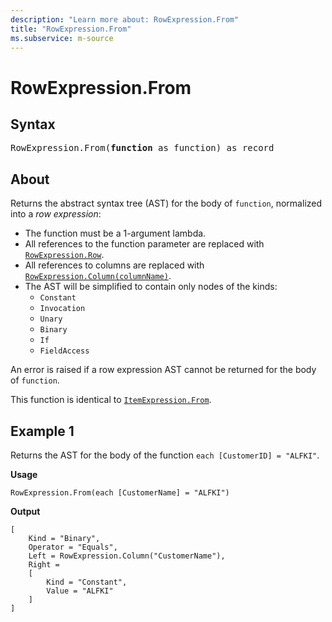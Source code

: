 ```yaml
---
description: "Learn more about: RowExpression.From"
title: "RowExpression.From"
ms.subservice: m-source
---
```

# RowExpression.From

## Syntax

<pre>
RowExpression.From(<b>function</b> as function) as record
</pre>  

## About

Returns the abstract syntax tree (AST) for the body of `function`, normalized into a _row expression_:

* The function must be a 1-argument lambda.
* All references to the function parameter are replaced with [`RowExpression.Row`](rowexpression-row.md).
* All references to columns are replaced with [`RowExpression.Column(columnName)`](rowexpression-column.md).
* The AST will be simplified to contain only nodes of the kinds:
  * `Constant`
  * `Invocation`
  * `Unary`
  * `Binary`
  * `If`
  * `FieldAccess`

An error is raised if a row expression AST cannot be returned for the body of `function`.

This function is identical to [`ItemExpression.From`](itemexpression-from.md).
  
## Example 1

Returns the AST for the body of the function `each [CustomerID] = "ALFKI"`.

**Usage**
  
```powerquery-m
RowExpression.From(each [CustomerName] = "ALFKI")  
```  

**Output**

```powerquery-m
[
    Kind = "Binary",
    Operator = "Equals",
    Left = RowExpression.Column("CustomerName"),
    Right =
    [
        Kind = "Constant",
        Value = "ALFKI"
    ]
]
```
